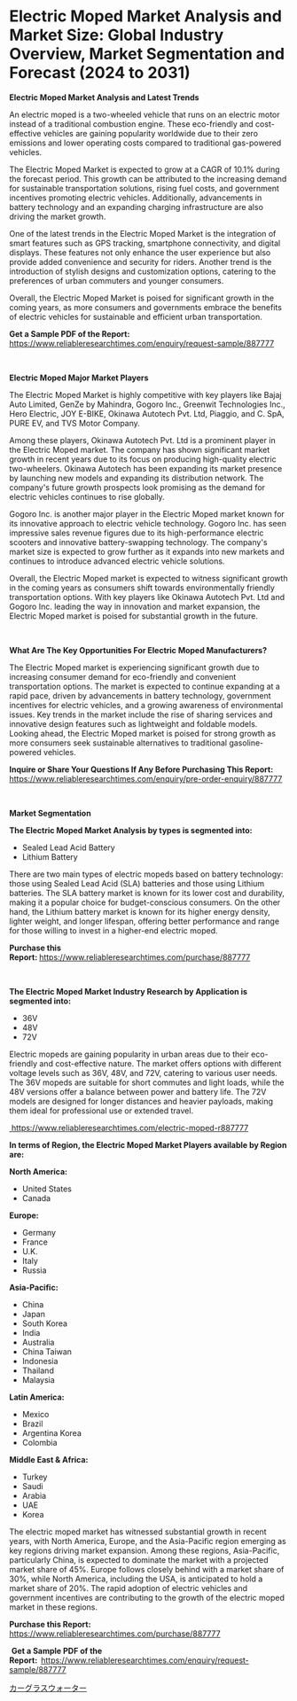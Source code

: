 <p><h1>Electric Moped Market Analysis and Market Size: Global Industry Overview, Market Segmentation and Forecast (2024 to 2031)</h1></p><p><strong>Electric Moped Market Analysis and Latest Trends</strong></p>
<p><p>An electric moped is a two-wheeled vehicle that runs on an electric motor instead of a traditional combustion engine. These eco-friendly and cost-effective vehicles are gaining popularity worldwide due to their zero emissions and lower operating costs compared to traditional gas-powered vehicles. </p><p>The Electric Moped Market is expected to grow at a CAGR of 10.1% during the forecast period. This growth can be attributed to the increasing demand for sustainable transportation solutions, rising fuel costs, and government incentives promoting electric vehicles. Additionally, advancements in battery technology and an expanding charging infrastructure are also driving the market growth.</p><p>One of the latest trends in the Electric Moped Market is the integration of smart features such as GPS tracking, smartphone connectivity, and digital displays. These features not only enhance the user experience but also provide added convenience and security for riders. Another trend is the introduction of stylish designs and customization options, catering to the preferences of urban commuters and younger consumers.</p><p>Overall, the Electric Moped Market is poised for significant growth in the coming years, as more consumers and governments embrace the benefits of electric vehicles for sustainable and efficient urban transportation.</p></p>
<p><strong>Get a Sample PDF of the Report:&nbsp;</strong> <a href="https://www.reliableresearchtimes.com/enquiry/request-sample/887777">https://www.reliableresearchtimes.com/enquiry/request-sample/887777</a></p>
<p>&nbsp;</p>
<p><strong>Electric Moped Major Market Players</strong></p>
<p><p>The Electric Moped Market is highly competitive with key players like Bajaj Auto Limited, GenZe by Mahindra, Gogoro Inc., Greenwit Technologies Inc., Hero Electric, JOY E-BIKE, Okinawa Autotech Pvt. Ltd, Piaggio, and C. SpA, PURE EV, and TVS Motor Company. </p><p>Among these players, Okinawa Autotech Pvt. Ltd is a prominent player in the Electric Moped market. The company has shown significant market growth in recent years due to its focus on producing high-quality electric two-wheelers. Okinawa Autotech has been expanding its market presence by launching new models and expanding its distribution network. The company's future growth prospects look promising as the demand for electric vehicles continues to rise globally.</p><p>Gogoro Inc. is another major player in the Electric Moped market known for its innovative approach to electric vehicle technology. Gogoro Inc. has seen impressive sales revenue figures due to its high-performance electric scooters and innovative battery-swapping technology. The company's market size is expected to grow further as it expands into new markets and continues to introduce advanced electric vehicle solutions.</p><p>Overall, the Electric Moped market is expected to witness significant growth in the coming years as consumers shift towards environmentally friendly transportation options. With key players like Okinawa Autotech Pvt. Ltd and Gogoro Inc. leading the way in innovation and market expansion, the Electric Moped market is poised for substantial growth in the future.</p></p>
<p>&nbsp;</p>
<p><strong>What Are The Key Opportunities For Electric Moped Manufacturers?</strong></p>
<p><p>The Electric Moped market is experiencing significant growth due to increasing consumer demand for eco-friendly and convenient transportation options. The market is expected to continue expanding at a rapid pace, driven by advancements in battery technology, government incentives for electric vehicles, and a growing awareness of environmental issues. Key trends in the market include the rise of sharing services and innovative design features such as lightweight and foldable models. Looking ahead, the Electric Moped market is poised for strong growth as more consumers seek sustainable alternatives to traditional gasoline-powered vehicles.</p></p>
<p><strong>Inquire or Share Your Questions If Any Before Purchasing This Report:</strong> <a href="https://www.reliableresearchtimes.com/enquiry/pre-order-enquiry/887777">https://www.reliableresearchtimes.com/enquiry/pre-order-enquiry/887777</a></p>
<p>&nbsp;</p>
<p><strong>Market Segmentation</strong></p>
<p><strong>The Electric Moped Market Analysis by types is segmented into:</strong></p>
<p><ul><li>Sealed Lead Acid Battery</li><li>Lithium Battery</li></ul></p>
<p><p>There are two main types of electric mopeds based on battery technology: those using Sealed Lead Acid (SLA) batteries and those using Lithium batteries. The SLA battery market is known for its lower cost and durability, making it a popular choice for budget-conscious consumers. On the other hand, the Lithium battery market is known for its higher energy density, lighter weight, and longer lifespan, offering better performance and range for those willing to invest in a higher-end electric moped.</p></p>
<p><strong>Purchase this Report:&nbsp;</strong><a href="https://www.reliableresearchtimes.com/purchase/887777">https://www.reliableresearchtimes.com/purchase/887777</a></p>
<p>&nbsp;</p>
<p><strong>The Electric Moped Market Industry Research by Application is segmented into:</strong></p>
<p><ul><li>36V</li><li>48V</li><li>72V</li></ul></p>
<p><p>Electric mopeds are gaining popularity in urban areas due to their eco-friendly and cost-effective nature. The market offers options with different voltage levels such as 36V, 48V, and 72V, catering to various user needs. The 36V mopeds are suitable for short commutes and light loads, while the 48V versions offer a balance between power and battery life. The 72V models are designed for longer distances and heavier payloads, making them ideal for professional use or extended travel.</p></p>
<p><a href="https://www.reliableresearchtimes.com/electric-moped-r887777">&nbsp;https://www.reliableresearchtimes.com/electric-moped-r887777</a></p>
<p><strong>In terms of Region, the Electric Moped Market Players available by Region are:</strong></p>
<p>
    <p> <strong> North America: </strong>
        <ul>
            <li>United States</li>
            <li>Canada</li>
        </ul>
        </p> 
    <p> <strong> Europe: </strong>
        <ul>
            <li>Germany</li>
            <li>France</li>
            <li>U.K.</li>
            <li>Italy</li>
            <li>Russia</li>
        </ul>
        </p> 
    <p> <strong> Asia-Pacific: </strong>
        <ul>
            <li>China</li>
            <li>Japan</li>
            <li>South Korea</li>
            <li>India</li>
            <li>Australia</li>
            <li>China Taiwan</li>
            <li>Indonesia</li>
            <li>Thailand</li>
            <li>Malaysia</li>
        </ul>
        </p> 
    <p> <strong> Latin America: </strong>
        <ul>
            <li>Mexico</li>
            <li>Brazil</li>
            <li>Argentina Korea</li>
            <li>Colombia</li>
        </ul>
        </p> 
    <p> <strong> Middle East & Africa: </strong>
        <ul>
            <li>Turkey</li>
            <li>Saudi</li>
            <li>Arabia</li>
            <li>UAE</li>
            <li>Korea</li>
        </ul>
    </p>
    </p>
<p><p>The electric moped market has witnessed substantial growth in recent years, with North America, Europe, and the Asia-Pacific region emerging as key regions driving market expansion. Among these regions, Asia-Pacific, particularly China, is expected to dominate the market with a projected market share of 45%. Europe follows closely behind with a market share of 30%, while North America, including the USA, is anticipated to hold a market share of 20%. The rapid adoption of electric vehicles and government incentives are contributing to the growth of the electric moped market in these regions.</p></p>
<p><strong>Purchase this Report: </strong><a href="https://www.reliableresearchtimes.com/purchase/887777">https://www.reliableresearchtimes.com/purchase/887777</a></p>
<p>&nbsp;<strong>Get a Sample PDF of the Report:&nbsp;&nbsp;</strong><a href="https://www.reliableresearchtimes.com/enquiry/request-sample/887777">https://www.reliableresearchtimes.com/enquiry/request-sample/887777</a></p>
<p><strong></strong></p>
<p><p><a href="https://github.com/sghwr779811674/Market-Research-Report-List-3/blob/main/7491024426.md">カーグラスウォーター</a></p></p>